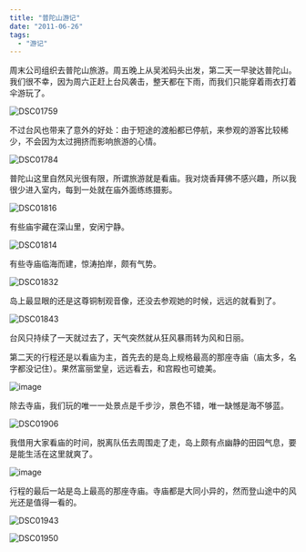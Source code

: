 ```yaml
---
title: "普陀山游记"
date: "2011-06-26"
tags: 
  - "游记"
---
```


周末公司组织去普陀山旅游。周五晚上从吴淞码头出发，第二天一早驶达普陀山。我们很不幸，因为周六正赶上台风袭击，整天都在下雨，而我们只能穿着雨衣打着伞游玩了。

![DSC01759](images/dsc01759.jpg "DSC01759")

不过台风也带来了意外的好处：由于短途的渡船都已停航，来参观的游客比较稀少，不会因为太过拥挤而影响旅游的心情。

![DSC01784](images/dsc01784.jpg "DSC01784")

普陀山这里自然风光很有限，所谓旅游就是看庙。我对烧香拜佛不感兴趣，所以我很少进入室内，每到一处就在庙外面练练摄影。

![DSC01816](images/dsc01816.jpg "DSC01816")

有些庙宇藏在深山里，安闲宁静。

![DSC01814](images/dsc018141.jpg "DSC01814")

有些寺庙临海而建，惊涛拍岸，颇有气势。

![DSC01832](images/dsc01832.jpg "DSC01832")

岛上最显眼的还是这尊铜制观音像，还没去参观她的时候，远远的就看到了。

![DSC01843](images/dsc01843.jpg "DSC01843")

台风只持续了一天就过去了，天气突然就从狂风暴雨转为风和日丽。

第二天的行程还是以看庙为主，首先去的是岛上规格最高的那座寺庙（庙太多，名字都没记住）。果然富丽堂皇，远远看去，和宫殿也可媲美。

![image](images/image1.png "image")

除去寺庙，我们玩的唯一一处景点是千步沙，景色不错，唯一缺憾是海不够蓝。

![DSC01906](images/dsc01906.jpg "DSC01906")

我借用大家看庙的时间，脱离队伍去周围走了走，岛上颇有点幽静的田园气息，要是能生活在这里就爽了。

![image](images/image2.png "image")

行程的最后一站是岛上最高的那座寺庙。寺庙都是大同小异的，然而登山途中的风光还是值得一看的。

![DSC01943](images/dsc01943.jpg "DSC01943")

![DSC01950](images/dsc01950.jpg "DSC01950")
